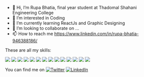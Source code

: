 - 👋 Hi, I’m Rupa Bhatia, final year student at Thadomal Shahani Engineering College
- 👀 I’m interested in Coding
- 🌱 I’m currently learning ReactJs and Graphic Designing
- 💞️ I’m looking to collaborate on ...
- 📫 How to reach me https://www.linkedin.com/in/rupa-bhatia-946388186/

These are all my skills: 

![](https://img.shields.io/badge/<HTML>-informational?style=flat&logo=<LOGO_NAME>&logoColor=white&color=2986cc)
![](https://img.shields.io/badge/<CSS>-informational?style=flat&logo=<LOGO_NAME>&logoColor=white&color=ff65bf)
![](https://img.shields.io/badge/<JAVASCRIPT>-informational?style=flat&logo=<LOGO_NAME>&logoColor=white&color=f44336)
![](https://img.shields.io/badge/<PHP>-informational?style=flat&logo=<LOGO_NAME>&logoColor=white&color=ffc000)
![](https://img.shields.io/badge/<BOOTSTRAP>-informational?style=flat&logo=<LOGO_NAME>&logoColor=white&color=741b47)
![](https://img.shields.io/badge/<MYSQL>-informational?style=flat&logo=<LOGO_NAME>&logoColor=white&color=8fce00)
![](https://img.shields.io/badge/<REACTJS>-informational?style=flat&logo=<LOGO_NAME>&logoColor=white&color=ffe599)
![](https://img.shields.io/badge/<PYTHON>-informational?style=flat&logo=<LOGO_NAME>&logoColor=white&color=ffbcdd)
![](https://img.shields.io/badge/<C>-informational?style=flat&logo=<LOGO_NAME>&logoColor=white&color=bdffa6)
![](https://img.shields.io/badge/<C++>-informational?style=flat&logo=<LOGO_NAME>&logoColor=white&color=741b47)
![](https://img.shields.io/badge/<JAVA>-informational?style=flat&logo=<LOGO_NAME>&logoColor=white&color=001828)
![](https://img.shields.io/badge/<WORDPRESS>-informational?style=flat&logo=<LOGO_NAME>&logoColor=white&color=6b4c1b)
![](https://img.shields.io/badge/<CANVA>-informational?style=flat&logo=<LOGO_NAME>&logoColor=white&color=9fc5e8)
![](https://img.shields.io/badge/<MARKETING>-informational?style=flat&logo=<LOGO_NAME>&logoColor=white&color=ea9999)


You can find me on 
[![Twitter][1.2]][1]
[![LinkedIn][3.2]][3]

[1.2]: http://i.imgur.com/wWzX9uB.png (twitter icon without padding)
[3.2]:https://cdn3.iconfinder.com/data/icons/sociocons/256/linkedin-sociocon.png
[1]: https://twitter.com/rupabhatia2
[3]: https://www.linkedin.com/in/rupa-bhatia/


